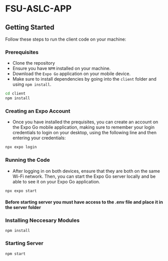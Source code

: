 # FSU-ASLC-APP

## Getting Started

Follow these steps to run the client code on your machine:

### Prerequisites
- Clone the repository
- Ensure you have `NPM` installed on your machine.
- Download the `Expo Go` application on your mobile device.
- Make sure to install dependencies by going into the `client` folder and using `npm install`.

```bash
cd client
npm install
```

### Creating an Expo Account
- Once you have installed the prequisites, you can create an account on the Expo Go mobile application, making sure to remember your login credentials to login on your desktop, using the following line and then entering your credentials:

```bash
npx expo login
```

### Running the Code
- After logging in on both devices, ensure that they are both on the same Wi-Fi network. Then, you can start the Expo Go server locally and be able to see it on your Expo Go application.

```bash
npx expo start
```
#### Before starting server you must have access to the .env file and place it in the server folder 

### Installing Neccesary Modules
```
npm install
```

### Starting Server
```
npm start
```